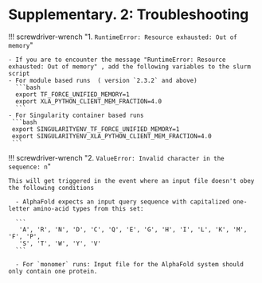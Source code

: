 # Supplementary. 2: Troubleshooting

!!! screwdriver-wrench "1. `RuntimeError: Resource exhausted: Out of memory`"

    - If you are to encounter the message "RuntimeError: Resource exhausted: Out of memory" , add the following variables to the slurm script
    - For module based runs  ( version `2.3.2` and above)
      ```bash
      export TF_FORCE_UNIFIED_MEMORY=1
      export XLA_PYTHON_CLIENT_MEM_FRACTION=4.0
      ```
    - For Singularity container based runs 
     ```bash
     export SINGULARITYENV_TF_FORCE_UNIFIED_MEMORY=1 
     export SINGULARITYENV_XLA_PYTHON_CLIENT_MEM_FRACTION=4.0
     ```

!!! screwdriver-wrench "2. `ValueError: Invalid character in the sequence: n`"
    
    This will get triggered in the event where an input file doesn't obey the following conditions

      - AlphaFold expects an input query sequence with capitalized one-letter amino-acid types from this set:
  
      ```
       'A', 'R', 'N', 'D', 'C', 'Q', 'E', 'G', 'H', 'I', 'L', 'K', 'M', 'F', 'P', 
       'S', 'T', 'W', 'Y', 'V' 
      ```
      
      - For `monomer` runs: Input file for the AlphaFold system should only contain one protein.